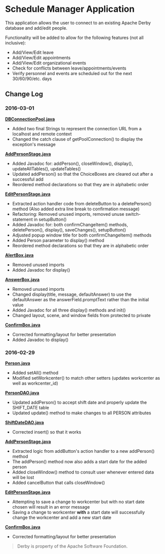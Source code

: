 # Schedule Manager Application

This application allows the user to connect to an existing Apache Derby database and add/edit people.

Functionality will be added to allow for the following features (not all inclusive):
- Add/View/Edit leave
- Add/View/Edit appointments
- Add/View/Edit organizational events
- Check for conflicts between leave/appointments/events
- Verify personnel and events are scheduled out for the next 30/60/90/etc. days

## Change Log

### 2016-03-01

[**DBConnectionPool.java**](https://github.com/igeryu/scheduleapp/blob/develop/src/util/DBConnectionPool.java)

- Added two final Strings to represent the connection URL from a localhost and remote context
- Changed the catch clause of getPoolConnection() to display the exception's message

[**AddPersonStage.java**](https://github.com/igeryu/scheduleapp/blob/develop/src/window/AddPersonStage.java)

- Added Javadoc for: addPerson(), closeWindow(), display(), updateAllTables(), updateTables()
- Updated addPerson() so that the ChoiceBoxes are cleared out after a successful add
- Reordered method declarations so that they are in alphabetic order

[**EditPersonStage.java**](https://github.com/igeryu/scheduleapp/blob/develop/src/window/EditPersonStage.java)

- Extracted action handler code from deleteButton to a deletePerson() method  (Also added extra line break to confirmation message)
- Refactoring: Removed unused imports, removed unuse switch-statement in setupButton()
- Added Javadoc for: both confirmChangeItem() methods, deletePerson(), display(), saveChanges(), setupButton()
- Adjusted popup window title for both confirmChangeItem() methods
- Added Person parameter to display() method
- Reordered method declarations so that they are in alphabetic order

[**AlertBox.java**](https://github.com/igeryu/scheduleapp/blob/develop/src/window/modal/AlertBox.java)

- Removed unused imports
- Added Javadoc for display()

[**AnswerBox.java**](https://github.com/igeryu/scheduleapp/blob/develop/src/window/modal/AnswerBox.java)

- Removed unused imports
- Changed display(title, message, defaultAnswer) to use the defaultAnswer as the answerField.promptText rather than the initial value
- Added Javadoc for all three display() methods and init()
- Changed layout, scene, and window fields from protected to private

[**ConfirmBox.java**](https://github.com/igeryu/scheduleapp/blob/develop/src/window/modal/ConfirmBox.java)

- Corrected formatting/layout for better presentation
- Added Javadoc to display()

### 2016-02-29

[**Person.java**](https://github.com/igeryu/scheduleapp/blob/develop/src/domain/Person.java)

- Added setAll() method
- Modified setWorkcenter() to match other setters (updates workcenter as well as workcenter_id)

[**PersonDAO.java**](https://github.com/igeryu/scheduleapp/blob/develop/src/domain/PersonDAO.java)

- Updated addPerson() to accept shift date and properly update the SHIFT_DATE table
- Updated update() method to make changes to all PERSON attributes

[**ShiftDateDAO.java**](https://github.com/igeryu/scheduleapp/blob/develop/src/domain/ShiftDateDAO.java)

- Corrected insert() so that it works

[**AddPersonStage.java**](https://github.com/igeryu/scheduleapp/blob/develop/src/window/AddPersonStage.java)

- Extracted logic from addButton's action handler to a new addPerson() method
- The addPerson() method now also adds a start date for the added person
- Added closeWindow() method to consult user whenever entered data will be lost
- Added cancelButton that calls closeWindow()

[**EditPersonStage.java**](https://github.com/igeryu/scheduleapp/blob/develop/src/window/EditPersonStage.java)

- Attempting to save a change to workcenter but with no start date chosen will result in an error message
- Saving a change to workcenter **with** a start date will successfully change the workcenter and add a new start date

[**ConfirmBox.java**](https://github.com/igeryu/scheduleapp/blob/develop/src/window/modal/ConfirmBox.java)
- Corrected formatting/layout for better presentation

> Derby is property of the Apache Software Foundation.